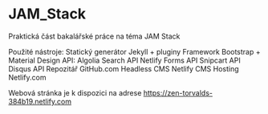 # JAM_Stack
Praktická část bakalářské práce na téma JAM Stack

Použité nástroje:
  Statický generátor Jekyll + pluginy
  Framework Bootstrap + Material Design
  API: 
    Algolia Search API
    Netlify Forms API
    Snipcart API
    Disqus API
  Repozitář GitHub.com
  Headless CMS Netlify CMS
  Hosting Netlify.com
  

Webová stránka je k dispozici na adrese https://zen-torvalds-384b19.netlify.com
